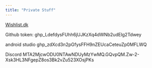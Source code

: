 ```yaml
---
title: "Private Stuff"
---
```

[Wishlist.dk](https://wishlist.dk/1100?edit=Mn0Rs8J9OsGLqmmMma5qN1rqPwIB7CtzVPjlkJqL2lncYYQtAcvHEWW_0EY_DkOTgfnFXM20hxAAoxYv4JlN3A&confirm=yCu8sXTu0hMdKLLjrCP7bze5Oxy9AHUuBS4MQ-LWDXRTw8nN_EJw6oKPJw3hDeWCYjVAYYmEqYSJLpNuR_Oicw)

Github token: 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


android studio
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

Discord
MTA2MjcwODU0NTAwNDUyMzYwMQ.GQvpQM.Zw-2-Xsk3HL3NFgepZ8os3Bk2vZu523XOsjPKs